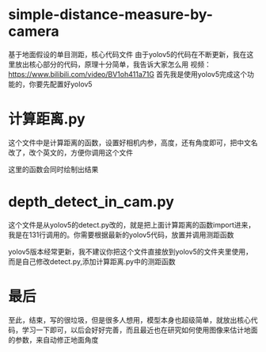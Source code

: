 # simple-distance-measure-by-camera
基于地面假设的单目测距，核心代码文件
由于yolov5的代码在不断更新，我在这里放出核心部分的代码，原理十分简单，我告诉大家怎么用
视频：https://www.bilibili.com/video/BV1oh411a71G
首先我是使用yolov5完成这个功能的，你要先配置好yolov5
# 计算距离.py
这个文件中是计算距离的函数，设置好相机内参，高度，还有角度即可，把中文名改了，改个英文的，方便你调用这个文件

这里的函数会同时绘制出结果
# depth_detect_in_cam.py
这个文件是从yolov5的detect.py改的，就是把上面计算距离的函数import进来，我是在131行调用的。你需要根据最新的yolov5代码，放置并调用测距函数
 
 
 yolov5版本经常更新，我不建议你把这个文件直接放到yolov5的文件夹里使用，而是自己修改detect.py,添加计算距离.py中的测距函数

# 最后

至此，结束，写的很垃圾，但是很多人想用，模型本身也超级简单，就放出核心代码，学习一下即可，以后会好好完善，而且最近也在研究如何使用图像来估计地面的参数，来自动修正地面角度
